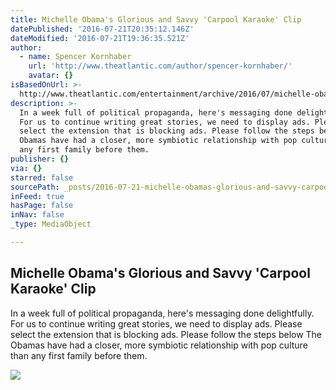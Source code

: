 ```yaml
---
title: Michelle Obama's Glorious and Savvy 'Carpool Karaoke' Clip
datePublished: '2016-07-21T20:35:12.146Z'
dateModified: '2016-07-21T19:36:35.521Z'
author:
  - name: Spencer Kornhaber
    url: 'http://www.theatlantic.com/author/spencer-kornhaber/'
    avatar: {}
isBasedOnUrl: >-
  http://www.theatlantic.com/entertainment/archive/2016/07/michelle-obama-james-corden-carpool-karaoke/492353/?utm_source=feedburner&utm_medium=feed&utm_campaign=Feed%3A+TheAtlantic+%28The+Atlantic+-+Master+Feed%29
description: >-
  In a week full of political propaganda, here's messaging done delightfully.
  For us to continue writing great stories, we need to display ads. Please
  select the extension that is blocking ads. Please follow the steps below The
  Obamas have had a closer, more symbiotic relationship with pop culture than
  any first family before them.
publisher: {}
via: {}
starred: false
sourcePath: _posts/2016-07-21-michelle-obamas-glorious-and-savvy-carpool-karaoke-clip.md
inFeed: true
hasPage: false
inNav: false
_type: MediaObject

---
```

<article style=""><h1>Michelle Obama's Glorious and Savvy 'Carpool Karaoke' Clip</h1><p>In a week full of political propaganda, here's messaging done delightfully. For us to continue writing great stories, we need to display ads. Please select the extension that is blocking ads. Please follow the steps below The Obamas have had a closer, more symbiotic relationship with pop culture than any first family before them.</p><img src="https://cdn.theatlantic.com/assets/media/img/mt/2016/07/Screen_shot_2016_07_21_at_10.10.56_AM/facebook.png?1469110480" /></article>